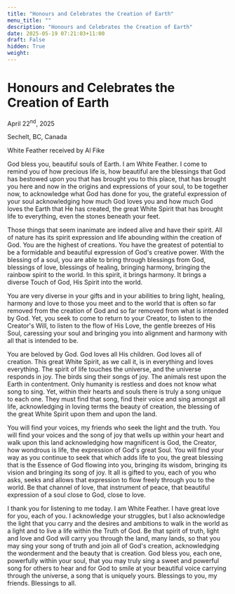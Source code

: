 ```yaml
---
title: "Honours and Celebrates the Creation of Earth"
menu_title: ""
description: "Honours and Celebrates the Creation of Earth"
date: 2025-05-19 07:21:03+11:00
draft: False
hidden: True
weight:
---
```

# Honours and Celebrates the Creation of Earth

April 22<sup>nd</sup>, 2025

Sechelt, BC, Canada

White Feather received by Al Fike

God bless you, beautiful souls of Earth. I am White Feather. I come to remind you of how precious life is, how beautiful are the blessings that God has bestowed upon you that has brought you to this place, that has brought you here and now in the origins and expressions of your soul, to be together now, to acknowledge what God has done for you, the grateful expression of your soul acknowledging how much God loves you and how much God loves the Earth that He has created, the great White Spirit that has brought life to everything, even the stones beneath your feet.

Those things that seem inanimate are indeed alive and have their spirit. All of nature has its spirit expression and life abounding within the creation of God. You are the highest of creations. You have the greatest of potential to be a formidable and beautiful expression of God's creative power. With the blessing of a soul, you are able to bring through blessings from God, blessings of love, blessings of healing, bringing harmony, bringing the rainbow spirit to the world. In this spirit, it brings harmony. It brings a diverse Touch of God, His Spirit into the world.

You are very diverse in your gifts and in your abilities to bring light, healing, harmony and love to those you meet and to the world that is often so far removed from the creation of God and so far removed from what is intended by God. Yet, you seek to come to return to your Creator, to listen to the Creator's Will, to listen to the flow of His Love, the gentle breezes of His Soul, caressing your soul and bringing you into alignment and harmony with all that is intended to be.

You are beloved by God. God loves all His children. God loves all of creation. This great White Spirit, as we call it, is in everything and loves everything. The spirit of life touches the universe, and the universe responds in joy. The birds sing their songs of joy. The animals rest upon the Earth in contentment. Only humanity is restless and does not know what song to sing. Yet, within their hearts and souls there is truly a song unique to each one. They must find that song, find their voice and sing amongst all life, acknowledging in loving terms the beauty of creation, the blessing of the great White Spirit upon them and upon the land.

You will find your voices, my friends who seek the light and the truth. You will find your voices and the song of joy that wells up within your heart and walk upon this land acknowledging how magnificent is God, the Creator, how wondrous is life, the expression of God's great Soul. You will find your way as you continue to seek that which adds life to you, the great blessing that is the Essence of God flowing into you, bringing its wisdom, bringing its vision and bringing its song of joy. It all is gifted to you, each of you who asks, seeks and allows that expression to flow freely through you to the world. Be that channel of love, that instrument of peace, that beautiful expression of a soul close to God, close to love.

I thank you for listening to me today. I am White Feather. I have great love for you, each of you. I acknowledge your struggles, but I also acknowledge the light that you carry and the desires and ambitions to walk in the world as a light and to live a life within the Truth of God. Be that spirit of truth, light and love and God will carry you through the land, many lands, so that you may sing your song of truth and join all of God's creation, acknowledging the wonderment and the beauty that is creation. God bless you, each one, powerfully within your soul, that you may truly sing a sweet and powerful song for others to hear and for God to smile at your beautiful voice carrying through the universe, a song that is uniquely yours. Blessings to you, my friends. Blessings to all.
